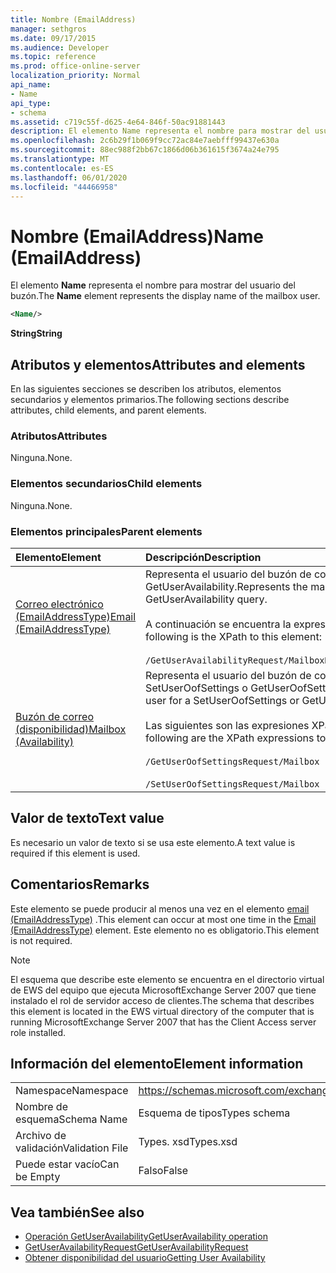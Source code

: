 ```yaml
---
title: Nombre (EmailAddress)
manager: sethgros
ms.date: 09/17/2015
ms.audience: Developer
ms.topic: reference
ms.prod: office-online-server
localization_priority: Normal
api_name:
- Name
api_type:
- schema
ms.assetid: c719c55f-d625-4e64-846f-50ac91881443
description: El elemento Name representa el nombre para mostrar del usuario del buzón.
ms.openlocfilehash: 2c6b29f1b069f9cc72ac84e7aebfff99437e630a
ms.sourcegitcommit: 88ec988f2bb67c1866d06b361615f3674a24e795
ms.translationtype: MT
ms.contentlocale: es-ES
ms.lasthandoff: 06/01/2020
ms.locfileid: "44466958"
---
```

# <a name="name-emailaddress"></a><span data-ttu-id="cac62-103">Nombre (EmailAddress)</span><span class="sxs-lookup"><span data-stu-id="cac62-103">Name (EmailAddress)</span></span>

<span data-ttu-id="cac62-104">El elemento **Name** representa el nombre para mostrar del usuario del buzón.</span><span class="sxs-lookup"><span data-stu-id="cac62-104">The **Name** element represents the display name of the mailbox user.</span></span> 
  
```xml
<Name/>
```

<span data-ttu-id="cac62-105">**String**</span><span class="sxs-lookup"><span data-stu-id="cac62-105">**String**</span></span>

## <a name="attributes-and-elements"></a><span data-ttu-id="cac62-106">Atributos y elementos</span><span class="sxs-lookup"><span data-stu-id="cac62-106">Attributes and elements</span></span>

<span data-ttu-id="cac62-107">En las siguientes secciones se describen los atributos, elementos secundarios y elementos primarios.</span><span class="sxs-lookup"><span data-stu-id="cac62-107">The following sections describe attributes, child elements, and parent elements.</span></span>
  
### <a name="attributes"></a><span data-ttu-id="cac62-108">Atributos</span><span class="sxs-lookup"><span data-stu-id="cac62-108">Attributes</span></span>

<span data-ttu-id="cac62-109">Ninguna.</span><span class="sxs-lookup"><span data-stu-id="cac62-109">None.</span></span>
  
### <a name="child-elements"></a><span data-ttu-id="cac62-110">Elementos secundarios</span><span class="sxs-lookup"><span data-stu-id="cac62-110">Child elements</span></span>

<span data-ttu-id="cac62-111">Ninguna.</span><span class="sxs-lookup"><span data-stu-id="cac62-111">None.</span></span>
  
### <a name="parent-elements"></a><span data-ttu-id="cac62-112">Elementos principales</span><span class="sxs-lookup"><span data-stu-id="cac62-112">Parent elements</span></span>

|<span data-ttu-id="cac62-113">**Elemento**</span><span class="sxs-lookup"><span data-stu-id="cac62-113">**Element**</span></span>|<span data-ttu-id="cac62-114">**Descripción**</span><span class="sxs-lookup"><span data-stu-id="cac62-114">**Description**</span></span>|
|:-----|:-----|
|[<span data-ttu-id="cac62-115">Correo electrónico (EmailAddressType)</span><span class="sxs-lookup"><span data-stu-id="cac62-115">Email (EmailAddressType)</span></span>](email-emailaddresstype.md) <br/> |<span data-ttu-id="cac62-116">Representa el usuario del buzón de correo para una consulta de GetUserAvailability.</span><span class="sxs-lookup"><span data-stu-id="cac62-116">Represents the mailbox user for a GetUserAvailability query.</span></span>  <br/> <br/><span data-ttu-id="cac62-117">A continuación se encuentra la expresión XPath de este elemento:</span><span class="sxs-lookup"><span data-stu-id="cac62-117">The following is the XPath to this element:</span></span>  <br/><br/>  `/GetUserAvailabilityRequest/MailboxDataArray/MailboxData[i]/Email` <br/> |
|[<span data-ttu-id="cac62-118">Buzón de correo (disponibilidad)</span><span class="sxs-lookup"><span data-stu-id="cac62-118">Mailbox (Availability)</span></span>](mailbox-availability.md) <br/> | <span data-ttu-id="cac62-119">Representa el usuario del buzón de correo para una solicitud SetUserOofSettings o GetUserOofSettings.</span><span class="sxs-lookup"><span data-stu-id="cac62-119">Represents the mailbox user for a SetUserOofSettings or GetUserOofSettings request.</span></span>  <br/><br/>  <span data-ttu-id="cac62-120">Las siguientes son las expresiones XPath de este elemento:</span><span class="sxs-lookup"><span data-stu-id="cac62-120">The following are the XPath expressions to this element:</span></span>  <br/><br/>  `/GetUserOofSettingsRequest/Mailbox` <br/><br/>  `/SetUserOofSettingsRequest/Mailbox` <br/> |
   
## <a name="text-value"></a><span data-ttu-id="cac62-121">Valor de texto</span><span class="sxs-lookup"><span data-stu-id="cac62-121">Text value</span></span>

<span data-ttu-id="cac62-122">Es necesario un valor de texto si se usa este elemento.</span><span class="sxs-lookup"><span data-stu-id="cac62-122">A text value is required if this element is used.</span></span>
  
## <a name="remarks"></a><span data-ttu-id="cac62-123">Comentarios</span><span class="sxs-lookup"><span data-stu-id="cac62-123">Remarks</span></span>

<span data-ttu-id="cac62-124">Este elemento se puede producir al menos una vez en el elemento [email (EmailAddressType)](email-emailaddresstype.md) .</span><span class="sxs-lookup"><span data-stu-id="cac62-124">This element can occur at most one time in the [Email (EmailAddressType)](email-emailaddresstype.md) element.</span></span> <span data-ttu-id="cac62-125">Este elemento no es obligatorio.</span><span class="sxs-lookup"><span data-stu-id="cac62-125">This element is not required.</span></span> 
  
> [!NOTE]
> <span data-ttu-id="cac62-126">El esquema que describe este elemento se encuentra en el directorio virtual de EWS del equipo que ejecuta MicrosoftExchange Server 2007 que tiene instalado el rol de servidor acceso de clientes.</span><span class="sxs-lookup"><span data-stu-id="cac62-126">The schema that describes this element is located in the EWS virtual directory of the computer that is running MicrosoftExchange Server 2007 that has the Client Access server role installed.</span></span> 
  
## <a name="element-information"></a><span data-ttu-id="cac62-127">Información del elemento</span><span class="sxs-lookup"><span data-stu-id="cac62-127">Element information</span></span>

|||
|:-----|:-----|
|<span data-ttu-id="cac62-128">Namespace</span><span class="sxs-lookup"><span data-stu-id="cac62-128">Namespace</span></span>  <br/> |https://schemas.microsoft.com/exchange/services/2006/types  <br/> |
|<span data-ttu-id="cac62-129">Nombre de esquema</span><span class="sxs-lookup"><span data-stu-id="cac62-129">Schema Name</span></span>  <br/> |<span data-ttu-id="cac62-130">Esquema de tipos</span><span class="sxs-lookup"><span data-stu-id="cac62-130">Types schema</span></span>  <br/> |
|<span data-ttu-id="cac62-131">Archivo de validación</span><span class="sxs-lookup"><span data-stu-id="cac62-131">Validation File</span></span>  <br/> |<span data-ttu-id="cac62-132">Types. xsd</span><span class="sxs-lookup"><span data-stu-id="cac62-132">Types.xsd</span></span>  <br/> |
|<span data-ttu-id="cac62-133">Puede estar vacío</span><span class="sxs-lookup"><span data-stu-id="cac62-133">Can be Empty</span></span>  <br/> |<span data-ttu-id="cac62-134">Falso</span><span class="sxs-lookup"><span data-stu-id="cac62-134">False</span></span>  <br/> |
   
## <a name="see-also"></a><span data-ttu-id="cac62-135">Vea también</span><span class="sxs-lookup"><span data-stu-id="cac62-135">See also</span></span>

- [<span data-ttu-id="cac62-136">Operación GetUserAvailability</span><span class="sxs-lookup"><span data-stu-id="cac62-136">GetUserAvailability operation</span></span>](getuseravailability-operation.md)
- [<span data-ttu-id="cac62-137">GetUserAvailabilityRequest</span><span class="sxs-lookup"><span data-stu-id="cac62-137">GetUserAvailabilityRequest</span></span>](getuseravailabilityrequest.md)
- [<span data-ttu-id="cac62-138">Obtener disponibilidad del usuario</span><span class="sxs-lookup"><span data-stu-id="cac62-138">Getting User Availability</span></span>](https://msdn.microsoft.com/library/d4133fcb-9b0f-4e6b-aadf-a389da83516a%28Office.15%29.aspx)

